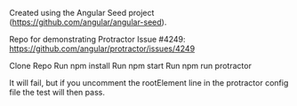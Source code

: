 Created using the Angular Seed project (https://github.com/angular/angular-seed).

Repo for demonstrating Protractor Issue #4249:
https://github.com/angular/protractor/issues/4249

Clone Repo
Run npm install
Run npm start
Run npm run protractor

It will fail, but if you uncomment the rootElement line in the protractor config file the test will then pass.